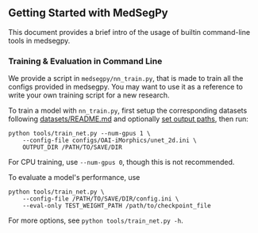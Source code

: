 ## Getting Started with MedSegPy

This document provides a brief intro of the usage of builtin command-line tools in medsegpy.


### Training & Evaluation in Command Line

We provide a script in `medsegpy/nn_train.py`, that is made to train
all the configs provided in medsegpy.
You may want to use it as a reference to write your own training script for a new research.

To train a model with `nn_train.py`, first
setup the corresponding datasets following
[datasets/README.md](https://github.com/ad12/MedSegPy/tree/master/datasets)
and optionally [set output paths](install.html#configuring-output-paths-optional),
then run:
```
python tools/train_net.py --num-gpus 1 \
	--config-file configs/OAI-iMorphics/unet_2d.ini \
	OUTPUT_DIR /PATH/TO/SAVE/DIR
```

For CPU training, use `--num-gpus 0`, though this is not recommended.

To evaluate a model's performance, use
```
python tools/train_net.py \
	--config-file /PATH/TO/SAVE/DIR/config.ini \
	--eval-only TEST_WEIGHT_PATH /path/to/checkpoint_file
```
For more options, see `python tools/train_net.py -h`.

